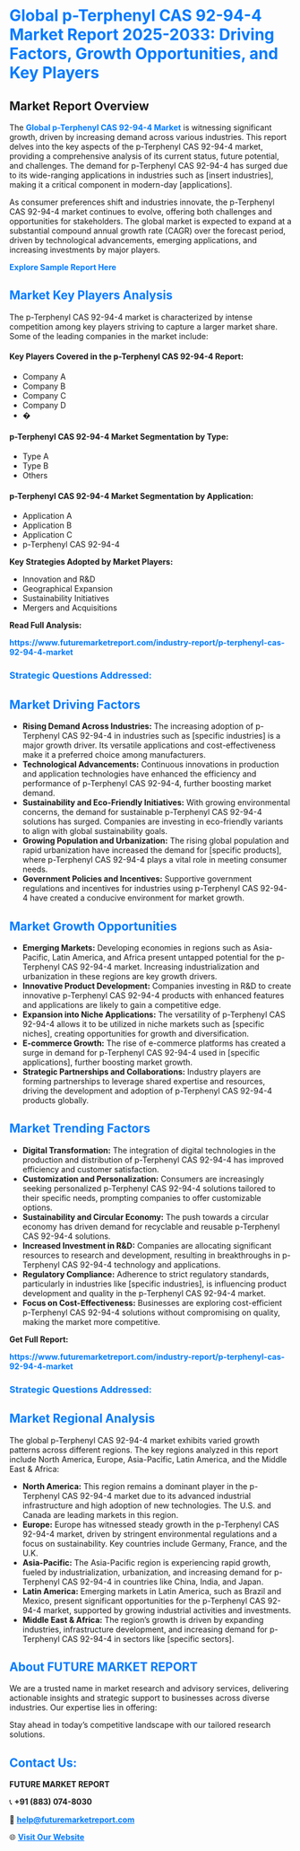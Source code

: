 <h1 style="color: #007BFF;">Global p-Terphenyl CAS 92-94-4 Market Report 2025-2033: Driving Factors, Growth Opportunities, and Key Players</h1>

<section id="overview">
<h2>Market Report Overview</h2>
<p>The <a href="https://www.futuremarketreport.com/industry-report/p-terphenyl-cas-92-94-4-market" style="color: #007BFF; text-decoration: none;"><strong>Global p-Terphenyl CAS 92-94-4 Market</strong></a> is witnessing significant growth, driven by increasing demand across various industries. This report delves into the key aspects of the p-Terphenyl CAS 92-94-4 market, providing a comprehensive analysis of its current status, future potential, and challenges. The demand for p-Terphenyl CAS 92-94-4 has surged due to its wide-ranging applications in industries such as [insert industries], making it a critical component in modern-day [applications].</p>
<p>As consumer preferences shift and industries innovate, the p-Terphenyl CAS 92-94-4 market continues to evolve, offering both challenges and opportunities for stakeholders. The global market is expected to expand at a substantial compound annual growth rate (CAGR) over the forecast period, driven by technological advancements, emerging applications, and increasing investments by major players.</p>
</section>

<section id="overview">
<p><a href="https://www.futuremarketreport.com/request-sample/reportId=111676" style="color: #007BFF; text-decoration: none;"><strong>Explore Sample Report Here</strong></a></p>
</section>

<section id="key-players">
<h2 style="color: #007BFF;">Market Key Players Analysis</h2>
<p>The p-Terphenyl CAS 92-94-4 market is characterized by intense competition among key players striving to capture a larger market share. Some of the leading companies in the market include:</p>
<h4>Key Players Covered in the p-Terphenyl CAS 92-94-4 Report:</h4>
<ul><li>Company A</li><li>Company B</li><li>Company C</li><li>Company D</li><li>�</li></ul>
<h4>p-Terphenyl CAS 92-94-4 Market Segmentation by Type:</h4>
<ul><li>Type A</li><li>Type B</li><li>Others</li></ul>

<h4>p-Terphenyl CAS 92-94-4 Market Segmentation by Application:</h4>
<ul><li>Application A</li><li>Application B</li><li>Application C</li><li>p-Terphenyl CAS 92-94-4</li></ul>
<p><strong>Key Strategies Adopted by Market Players:</strong></p>
<ul>
<li>Innovation and R&D</li>
<li>Geographical Expansion</li>
<li>Sustainability Initiatives</li>
<li>Mergers and Acquisitions</li>
</ul>
</section>

<section>
<p><strong>Read Full Analysis: </strong></p><a href="https://www.futuremarketreport.com/industry-report/p-terphenyl-cas-92-94-4-market" style="color: #007BFF; text-decoration: none;"><strong>https://www.futuremarketreport.com/industry-report/p-terphenyl-cas-92-94-4-market</strong></a>
<h3 style="color: #007BFF;">Strategic Questions Addressed:</h3>
</section>

<section id="driving-factors">
<h2 style="color: #007BFF;">Market Driving Factors</h2>
<ul>
<li><strong>Rising Demand Across Industries:</strong> The increasing adoption of p-Terphenyl CAS 92-94-4 in industries such as [specific industries] is a major growth driver. Its versatile applications and cost-effectiveness make it a preferred choice among manufacturers.</li>
<li><strong>Technological Advancements:</strong> Continuous innovations in production and application technologies have enhanced the efficiency and performance of p-Terphenyl CAS 92-94-4, further boosting market demand.</li>
<li><strong>Sustainability and Eco-Friendly Initiatives:</strong> With growing environmental concerns, the demand for sustainable p-Terphenyl CAS 92-94-4 solutions has surged. Companies are investing in eco-friendly variants to align with global sustainability goals.</li>
<li><strong>Growing Population and Urbanization:</strong> The rising global population and rapid urbanization have increased the demand for [specific products], where p-Terphenyl CAS 92-94-4 plays a vital role in meeting consumer needs.</li>
<li><strong>Government Policies and Incentives:</strong> Supportive government regulations and incentives for industries using p-Terphenyl CAS 92-94-4 have created a conducive environment for market growth.</li>
</ul>
</section>

<section id="growth-opportunities">
<h2 style="color: #007BFF;">Market Growth Opportunities</h2>
<ul>
<li><strong>Emerging Markets:</strong> Developing economies in regions such as Asia-Pacific, Latin America, and Africa present untapped potential for the p-Terphenyl CAS 92-94-4 market. Increasing industrialization and urbanization in these regions are key growth drivers.</li>
<li><strong>Innovative Product Development:</strong> Companies investing in R&D to create innovative p-Terphenyl CAS 92-94-4 products with enhanced features and applications are likely to gain a competitive edge.</li>
<li><strong>Expansion into Niche Applications:</strong> The versatility of p-Terphenyl CAS 92-94-4 allows it to be utilized in niche markets such as [specific niches], creating opportunities for growth and diversification.</li>
<li><strong>E-commerce Growth:</strong> The rise of e-commerce platforms has created a surge in demand for p-Terphenyl CAS 92-94-4 used in [specific applications], further boosting market growth.</li>
<li><strong>Strategic Partnerships and Collaborations:</strong> Industry players are forming partnerships to leverage shared expertise and resources, driving the development and adoption of p-Terphenyl CAS 92-94-4 products globally.</li>
</ul>
</section>

<section id="trending-factors">
<h2 style="color: #007BFF;">Market Trending Factors</h2>
<ul>
<li><strong>Digital Transformation:</strong> The integration of digital technologies in the production and distribution of p-Terphenyl CAS 92-94-4 has improved efficiency and customer satisfaction.</li>
<li><strong>Customization and Personalization:</strong> Consumers are increasingly seeking personalized p-Terphenyl CAS 92-94-4 solutions tailored to their specific needs, prompting companies to offer customizable options.</li>
<li><strong>Sustainability and Circular Economy:</strong> The push towards a circular economy has driven demand for recyclable and reusable p-Terphenyl CAS 92-94-4 solutions.</li>
<li><strong>Increased Investment in R&D:</strong> Companies are allocating significant resources to research and development, resulting in breakthroughs in p-Terphenyl CAS 92-94-4 technology and applications.</li>
<li><strong>Regulatory Compliance:</strong> Adherence to strict regulatory standards, particularly in industries like [specific industries], is influencing product development and quality in the p-Terphenyl CAS 92-94-4 market.</li>
<li><strong>Focus on Cost-Effectiveness:</strong> Businesses are exploring cost-efficient p-Terphenyl CAS 92-94-4 solutions without compromising on quality, making the market more competitive.</li>
</ul>
</section>

<section>
<p><strong>Get Full Report: </strong></p><a href="https://www.futuremarketreport.com/industry-report/p-terphenyl-cas-92-94-4-market" style="color: #007BFF; text-decoration: none;"><strong>https://www.futuremarketreport.com/industry-report/p-terphenyl-cas-92-94-4-market</strong></a>
<h3 style="color: #007BFF;">Strategic Questions Addressed:</h3>
</section>


<section id="regional-analysis">
<h2 style="color: #007BFF;">Market Regional Analysis</h2>
<p>The global p-Terphenyl CAS 92-94-4 market exhibits varied growth patterns across different regions. The key regions analyzed in this report include North America, Europe, Asia-Pacific, Latin America, and the Middle East & Africa:</p>
<ul>
<li><strong>North America:</strong> This region remains a dominant player in the p-Terphenyl CAS 92-94-4 market due to its advanced industrial infrastructure and high adoption of new technologies. The U.S. and Canada are leading markets in this region.</li>
<li><strong>Europe:</strong> Europe has witnessed steady growth in the p-Terphenyl CAS 92-94-4 market, driven by stringent environmental regulations and a focus on sustainability. Key countries include Germany, France, and the U.K.</li>
<li><strong>Asia-Pacific:</strong> The Asia-Pacific region is experiencing rapid growth, fueled by industrialization, urbanization, and increasing demand for p-Terphenyl CAS 92-94-4 in countries like China, India, and Japan.</li>
<li><strong>Latin America:</strong> Emerging markets in Latin America, such as Brazil and Mexico, present significant opportunities for the p-Terphenyl CAS 92-94-4 market, supported by growing industrial activities and investments.</li>
<li><strong>Middle East & Africa:</strong> The region’s growth is driven by expanding industries, infrastructure development, and increasing demand for p-Terphenyl CAS 92-94-4 in sectors like [specific sectors].</li>
</ul>
</section>

<footer>
<h2 style="color: #007BFF;">About FUTURE MARKET REPORT</h2>
<p>We are a trusted name in market research and advisory services, delivering actionable insights and strategic support to businesses across diverse industries. Our expertise lies in offering:</p>

<p>Stay ahead in today’s competitive landscape with our tailored research solutions.</p>

<h2 style="color: #007BFF;">Contact Us:</h2>
<p><strong>FUTURE MARKET REPORT</strong></p>
<p>📞 <strong>+91 (883) 074-8030</strong></p>
<p>📧 <strong><a href="mailto:help@futuremarketreport.com" style="color: #007BFF;">help@futuremarketreport.com</a></strong></p>
<p>🌐 <strong><a href="https://www.futuremarketreport.com/" style="color: #007BFF;">Visit Our Website</a></strong></p>
</footer>